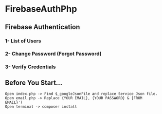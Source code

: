 # FirebaseAuthPhp

## Firebase Authentication
### 1- List of Users
### 2- Change Password (Forgot Password)
### 3- Verify Credentials 



## Before You Start...
```
Open index.php -> Find $_googleJsonFile and replace Service Json file.
Open email.php -> Replace {YOUR EMAIL}, {YOUR PASSWORD} & {FROM EMAIL}')
Open terminal -> composer install
```
